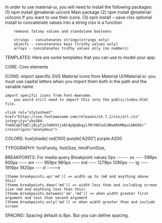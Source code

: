 In order to use material-ui, you will need to install the following packages:
    (1) npm install @material-ui/core
        Main package
    (2) npm install @material-ui/icons 
        If you want to use their icons.
    (3) npm install --save clsx
        optional install to concatenate values into a string
        clsx is a function

        removes falsey values and standalone booleans
        
        strings - concatenates strings(strings only)
        objects - concatenates keys (truthy values only)
        arrays - concatenates truthy values only (no numbers)

TEMPLATES:
    Here are some templates that you can use to model your app: 
    <!-- https://material-ui.com/getting-started/page-layout-examples/ -->

CORE: 
    Core elements

ICONS:
    import specific SVG Material icons from Material UI/Material.io:
        you must use capital letters when you import them both in the path and the variable name
        <!-- https://material.io/tools/icons/?style=baseline -->

    import specific icons from Font-Awesome: 
        you would still need to import this into the public/index.html file.     
        
    <link rel="stylesheet" href="https://use.fontawesome.com/releases/v5.7.2/css/all.css" integrity="sha384-fnmOCqbTlWIlj8LyTjo7mOUStjsKC4pOpQbqyi7RrhN7udi9RwhKkMHpvLbHG9Sr" crossorigin="anonymous">

COLORS: 
    <!-- https://material-ui.com/customization/color/ -->
    hue[shade] 
    red[100] <!--50,100 to 900, shade -->
    purple['A200'] <!--A100, A200, A400, A700-->
    purple.A200 <!---->

TYPOGRAPHY:
    <!-- https://material-ui.com/customization/typography/ -->
    fontFamily, fontSize, htmlFontSize,

BREAKPOINTS: For media query
    <!-- https://material-ui.com/customization/breakpoints/#api -->
    Breakpoint values
    0px ------ xs ---- 599px
    600px ---- sm ---- 959px
    960px ---- md ---- 1279px
    1280px --- lg ---- 1919px
    1920px --- xl ---->

    [theme.breakpoints.up('md')] => width up to (md and anything above this)
    [theme.breakpoints.down('md')] => width less than and including screen size (md and anything less than this) 
    [theme.breakpoints.between('sm','md')] => when width greater first argument and less than second argument
    [theme.breakpoints.only('md')] => when width greater than and include screen 

SPACING: 
    Spacing default is 8px. But you can define spacing. 
